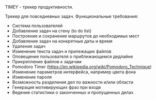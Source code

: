 TIMEY - трекер продуктивности.

Трекер для повседневных задач.
Функциональные требования:
- Система пользователей
- Добавление задач на стену (to do list)
- Построение и сохранение маршрутов до необходимых мест
- Добавление задач на конкретные даты и время
- Удаление задач
- Изменение текста задач и прилежащих файлов
- Оповещение пользователя о приближающемся дедлайне
- Прикрепление файлов к задачам
- Pomodoro Timer (https://en.wikipedia.org/wiki/Pomodoro_Technique)
- Изменение параметров интерфейса, например цвета фона
- Изменение пароля
- Возможность разделения дел по важности и/или области
- Генерация мотивирующих фраз при входе
- Ведение статистики о законченных и пропущенных делах